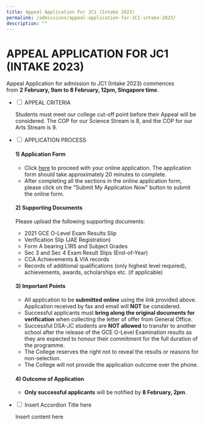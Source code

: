 ```yaml
---
title: Appeal Application For JC1 (Intake 2023)
permalink: /admissions/appeal-application-for-JC1-intake-2023/
description: ""
---
```

# APPEAL APPLICATION FOR JC1 (INTAKE 2023)

Appeal Application for admission to JC1 (Intake 2023) commences from **2** **February, 9am to 8 February, 12pm, Singapore time**.

<ul class="jekyllcodex_accordion">  
  
<li><input id="accordion1" type="checkbox">  
<label for="accordion1">APPEAL CRITERIA</label><div>  
<p>Students must meet our college cut-off point before their Appeal will be considered. The COP for our Science Stream is 8, and the COP for our Arts Stream is 9.</p>  
</div></li>  
  
<li><input id="accordion2" type="checkbox">  
<label for="accordion2">APPLICATION PROCESS</label><div>  
<p>
	
#### 1) Application Form

*   Click [here](https://jae.tjc.edu.sg/) to proceed with your online application. The application form should take approximately 20 minutes to complete.
*   After completing all the sections in the online application form, please click on the "Submit My Application Now" button to submit the online form. 

#### 2) Supporting Documents 

Please upload the following supporting documents:

*   2021 GCE O-Level Exam Results Slip
*   Verification Slip (JAE Registration)
*   Form A bearing L1R5 and Subject Grades
*   Sec 3 and Sec 4 Exam Result Slips (End-of-Year)
*   CCA Achievements & VIA records
*   Records of additional qualifications (only highest level required), achievements, awards, scholarships etc. (if applicable) 

#### 3) Important Points

*   All application to be **submitted online** using the link provided above. Application received by fax and email will **NOT** be considered.
*   Successful applicants must **bring along the original documents for verification** when collecting the letter of offer from General Office.
*   Successful DSA-JC students are **NOT allowed** to transfer to another school after the release of the GCE O-Level Examination results as they are expected to honour their commitment for the full duration of the programme.
*   The College reserves the right not to reveal the results or reasons for non-selection.
*   The College will not provide the application outcome over the phone.

#### 4) Outcome of Application

*   **Only successful applicants** will be notified by **8 February, 2pm**.</p>  
</div></li>  
  
<li><input id="accordion3" type="checkbox">  
<label for="accordion3">Insert Accordion Title here</label><div>  
<p>Insert content here</p>  
</div></li>  
  
</ul>